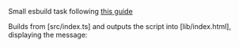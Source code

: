 Small esbuild task following [this guide](https://12ft.io/proxy?q=http://medium.com/geekculture/build-a-library-with-esbuild-23235712f3c)

Builds from [src/index.ts] and outputs the script into [lib/index.html], displaying the message:

